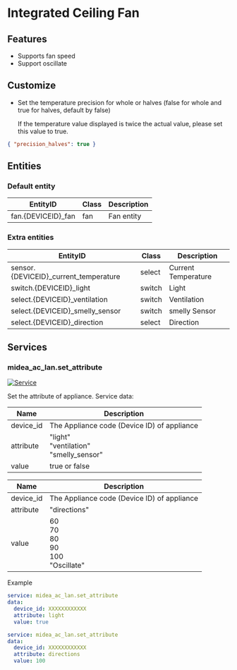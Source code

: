 # Integrated Ceiling Fan

## Features

- Supports fan speed
- Support oscillate

## Customize

- Set the temperature precision for whole or halves (false for whole and true for halves, default by false)

  If the temperature value displayed is twice the actual value, please set this value to true.

```json
{ "precision_halves": true }
```

## Entities

### Default entity

| EntityID            | Class | Description |
| ------------------- | ----- | ----------- |
| fan.{DEVICEID}\_fan | fan   | Fan entity  |

### Extra entities

| EntityID                               | Class  | Description         |
| -------------------------------------- | ------ | ------------------- |
| sensor.{DEVICEID}\_current_temperature | select | Current Temperature |
| switch.{DEVICEID}\_light               | switch | Light               |
| select.{DEVICEID}\_ventilation         | switch | Ventilation         |
| select.{DEVICEID}\_smelly_sensor       | switch | smelly Sensor       |
| select.{DEVICEID}\_direction           | select | Direction           |

## Services

### midea_ac_lan.set_attribute

[![Service](https://my.home-assistant.io/badges/developer_call_service.svg)](https://my.home-assistant.io/redirect/developer_call_service/?service=midea_ac_lan.set_attribute)

Set the attribute of appliance. Service data:

| Name      | Description                                   |
| --------- | --------------------------------------------- |
| device_id | The Appliance code (Device ID) of appliance   |
| attribute | "light"<br/>"ventilation"<br/>"smelly_sensor" |
| value     | true or false                                 |

| Name      | Description                                     |
| --------- | ----------------------------------------------- |
| device_id | The Appliance code (Device ID) of appliance     |
| attribute | "directions"                                    |
| value     | 60<br/>70<br/>80<br/>90<br/>100<br/>"Oscillate" |

Example

```yaml
service: midea_ac_lan.set_attribute
data:
  device_id: XXXXXXXXXXXX
  attribute: light
  value: true
```

```yaml
service: midea_ac_lan.set_attribute
data:
  device_id: XXXXXXXXXXXX
  attribute: directions
  value: 100
```
